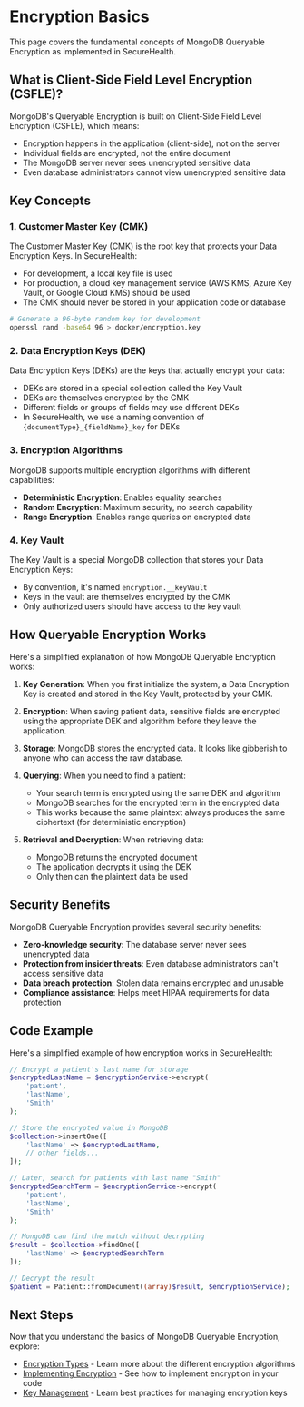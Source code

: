 # Encryption Basics

This page covers the fundamental concepts of MongoDB Queryable Encryption as implemented in SecureHealth.

## What is Client-Side Field Level Encryption (CSFLE)?

MongoDB's Queryable Encryption is built on Client-Side Field Level Encryption (CSFLE), which means:

- Encryption happens in the application (client-side), not on the server
- Individual fields are encrypted, not the entire document
- The MongoDB server never sees unencrypted sensitive data
- Even database administrators cannot view unencrypted sensitive data

## Key Concepts

### 1. Customer Master Key (CMK)

The Customer Master Key (CMK) is the root key that protects your Data Encryption Keys. In SecureHealth:

- For development, a local key file is used
- For production, a cloud key management service (AWS KMS, Azure Key Vault, or Google Cloud KMS) should be used
- The CMK should never be stored in your application code or database

```bash
# Generate a 96-byte random key for development
openssl rand -base64 96 > docker/encryption.key
```

### 2. Data Encryption Keys (DEK)

Data Encryption Keys (DEKs) are the keys that actually encrypt your data:

- DEKs are stored in a special collection called the Key Vault
- DEKs are themselves encrypted by the CMK
- Different fields or groups of fields may use different DEKs
- In SecureHealth, we use a naming convention of `{documentType}_{fieldName}_key` for DEKs

### 3. Encryption Algorithms

MongoDB supports multiple encryption algorithms with different capabilities:

- **Deterministic Encryption**: Enables equality searches
- **Random Encryption**: Maximum security, no search capability
- **Range Encryption**: Enables range queries on encrypted data

### 4. Key Vault

The Key Vault is a special MongoDB collection that stores your Data Encryption Keys:

- By convention, it's named `encryption.__keyVault`
- Keys in the vault are themselves encrypted by the CMK
- Only authorized users should have access to the key vault

## How Queryable Encryption Works

Here's a simplified explanation of how MongoDB Queryable Encryption works:

1. **Key Generation**: When you first initialize the system, a Data Encryption Key is created and stored in the Key Vault, protected by your CMK.

2. **Encryption**: When saving patient data, sensitive fields are encrypted using the appropriate DEK and algorithm before they leave the application.

3. **Storage**: MongoDB stores the encrypted data. It looks like gibberish to anyone who can access the raw database.

4. **Querying**: When you need to find a patient:
   - Your search term is encrypted using the same DEK and algorithm
   - MongoDB searches for the encrypted term in the encrypted data
   - This works because the same plaintext always produces the same ciphertext (for deterministic encryption)

5. **Retrieval and Decryption**: When retrieving data:
   - MongoDB returns the encrypted document
   - The application decrypts it using the DEK
   - Only then can the plaintext data be used

## Security Benefits

MongoDB Queryable Encryption provides several security benefits:

- **Zero-knowledge security**: The database server never sees unencrypted data
- **Protection from insider threats**: Even database administrators can't access sensitive data
- **Data breach protection**: Stolen data remains encrypted and unusable
- **Compliance assistance**: Helps meet HIPAA requirements for data protection

## Code Example

Here's a simplified example of how encryption works in SecureHealth:

```php
// Encrypt a patient's last name for storage
$encryptedLastName = $encryptionService->encrypt(
    'patient',
    'lastName',
    'Smith'
);

// Store the encrypted value in MongoDB
$collection->insertOne([
    'lastName' => $encryptedLastName,
    // other fields...
]);

// Later, search for patients with last name "Smith"
$encryptedSearchTerm = $encryptionService->encrypt(
    'patient',
    'lastName',
    'Smith'
);

// MongoDB can find the match without decrypting
$result = $collection->findOne([
    'lastName' => $encryptedSearchTerm
]);

// Decrypt the result
$patient = Patient::fromDocument((array)$result, $encryptionService);
```

## Next Steps

Now that you understand the basics of MongoDB Queryable Encryption, explore:

- [Encryption Types](types) - Learn more about the different encryption algorithms
- [Implementing Encryption](implementation) - See how to implement encryption in your code
- [Key Management](key-management) - Learn best practices for managing encryption keys